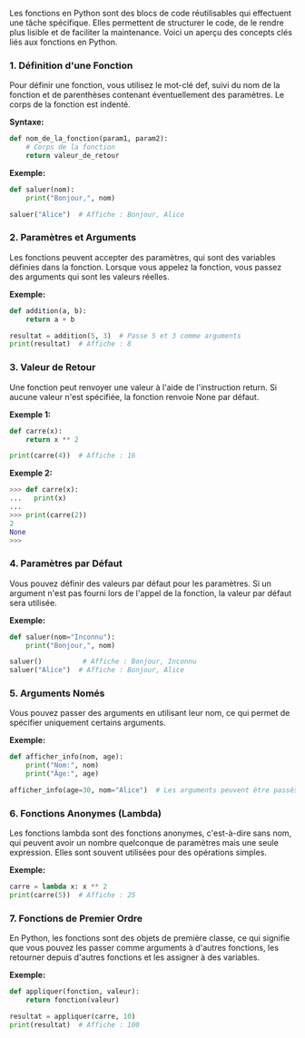 Les fonctions en Python sont des blocs de code réutilisables qui effectuent une tâche spécifique. Elles permettent de structurer le code, de le rendre plus lisible et de faciliter la maintenance. Voici un aperçu des concepts clés liés aux fonctions en Python.

### 1. Définition d'une Fonction

Pour définir une fonction, vous utilisez le mot-clé def, suivi du nom de la fonction et de parenthèses contenant éventuellement des paramètres. Le corps de la fonction est indenté.

**Syntaxe:**

```python
def nom_de_la_fonction(param1, param2):
    # Corps de la fonction
    return valeur_de_retour
```

**Exemple:**

```python
def saluer(nom):
    print("Bonjour,", nom)

saluer("Alice")  # Affiche : Bonjour, Alice
```

### 2. Paramètres et Arguments

Les fonctions peuvent accepter des paramètres, qui sont des variables définies dans la fonction. Lorsque vous appelez la fonction, vous passez des arguments qui sont les valeurs réelles.

**Exemple:**

```python
def addition(a, b):
    return a + b

resultat = addition(5, 3)  # Passe 5 et 3 comme arguments
print(resultat)  # Affiche : 8
```

### 3. Valeur de Retour

Une fonction peut renvoyer une valeur à l'aide de l'instruction return. Si aucune valeur n'est spécifiée, la fonction renvoie None par défaut.

**Exemple 1:**

```python
def carre(x):
    return x ** 2

print(carre(4))  # Affiche : 16
```

**Exemple 2:**

```python
>>> def carre(x):
...   print(x)
... 
>>> print(carre(2))
2
None
>>> 
```

### 4. Paramètres par Défaut

Vous pouvez définir des valeurs par défaut pour les paramètres. Si un argument n'est pas fourni lors de l'appel de la fonction, la valeur par défaut sera utilisée.

**Exemple:**

```python
def saluer(nom="Inconnu"):
    print("Bonjour,", nom)

saluer()          # Affiche : Bonjour, Inconnu
saluer("Alice")  # Affiche : Bonjour, Alice
```

### 5. Arguments Només

Vous pouvez passer des arguments en utilisant leur nom, ce qui permet de spécifier uniquement certains arguments.

**Exemple:**

```python
def afficher_info(nom, age):
    print("Nom:", nom)
    print("Âge:", age)

afficher_info(age=30, nom="Alice")  # Les arguments peuvent être passés dans n'importe quel ordre
```

### 6. Fonctions Anonymes (Lambda)

Les fonctions lambda sont des fonctions anonymes, c'est-à-dire sans nom, qui peuvent avoir un nombre quelconque de paramètres mais une seule expression. Elles sont souvent utilisées pour des opérations simples.

**Exemple:**

```python
carre = lambda x: x ** 2
print(carre(5))  # Affiche : 25
```

### 7. Fonctions de Premier Ordre

En Python, les fonctions sont des objets de première classe, ce qui signifie que vous pouvez les passer comme arguments à d'autres fonctions, les retourner depuis d'autres fonctions et les assigner à des variables.

**Exemple:**

```python
def appliquer(fonction, valeur):
    return fonction(valeur)

resultat = appliquer(carre, 10)
print(resultat)  # Affiche : 100
```